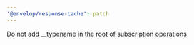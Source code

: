 ```yaml
---
'@envelop/response-cache': patch
---
```


Do not add \_\_typename in the root of subscription operations
